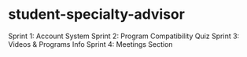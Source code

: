 # student-specialty-advisor

Sprint 1: Account System
Sprint 2: Program Compatibility Quiz
Sprint 3: Videos & Programs Info
Sprint 4: Meetings Section
